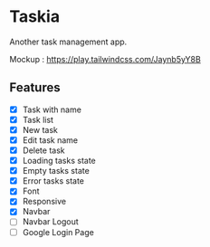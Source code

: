 # Taskia

Another task management app.

Mockup : https://play.tailwindcss.com/Jaynb5yY8B

## Features

- [x] Task with name
- [x] Task list
- [x] New task
- [x] Edit task name
- [x] Delete task
- [x] Loading tasks state
- [x] Empty tasks state
- [x] Error tasks state
- [x] Font
- [x] Responsive
- [x] Navbar
- [ ] Navbar Logout
- [ ] Google Login Page
